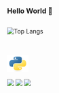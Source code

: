 ### Hello World 👋
##
![Top Langs](https://github-readme-stats.vercel.app/api/top-langs/?username=patriciacls&layout=compact)
##
<div style="display: inline_block"><br>
      <img align="center" alt="Mi-Python" height="40" width="50" src="https://raw.githubusercontent.com/devicons/devicon/master/icons/python/python-original.svg">
    
<div style="display: inline_block"><br>

<div> 
    <a href="https://instagram.com/patriciacls" target="_blank"><img src="https://img.shields.io/badge/-Instagram-%23E4405F?style=for-the-badge&logo=instagram&logoColor=white" target="_blank"></a>
  <a href = "mailto:patriciarckt@gmail.com"><img src="https://img.shields.io/badge/-Gmail-%23333?style=for-the-badge&logo=gmail&logoColor=white" target="_blank"></a>
  <a href="https://www.linkedin.com/in/patriciacls/" target="_blank"><img src="https://img.shields.io/badge/-LinkedIn-%230077B5?style=for-the-badge&logo=linkedin&logoColor=white" target="_blank"></a> 
  
</div>

